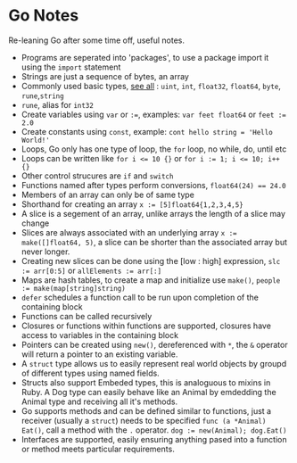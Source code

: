 # Go Notes

Re-leaning Go after some time off, useful notes.

* Programs are seperated into 'packages', to use a package import it using the `import` statement
* Strings are just a sequence of bytes, an array
* Commonly used basic types, [see all](http://www.golangbootcamp.com/book/types) : `uint`, `int`, `float32`, `float64`, `byte`, `rune`,`string`
* `rune`, alias for `int32`
* Create variables using `var` or `:=`, examples: `var feet float64` or `feet := 2.0`
* Create constants using `const`, example: `cont hello string = 'Hello World!'`
* Loops, Go only has one type of loop, the `for` loop,  no while, do, until etc
* Loops can be written like `for i <= 10 {}` or `for i := 1; i <= 10; i++ {}`
* Other control strucures are `if` and `switch`
* Functions named after types perform conversions, `float64(24) == 24.0`
* Members of an array can only be of same type
* Shorthand for creating an array `x := [5]float64{1,2,3,4,5}`
* A slice is a segement of an array, unlike arrays the length of a slice may change
* Slices are always associated with an underlying array `x := make([]float64, 5)`, a slice can be shorter than the associated array but never longer.
* Creating new slices can be done using the [low : high] expression, `slc := arr[0:5]` or `allElements := arr[:]`
* Maps are hash tables, to create a map and initialize use `make()`, `people := make(map[string]string)`
* `defer` schedules a function call to be run upon completion of the containing block
* Functions can be called recursively
* Closures or functions within functions are supported, closures have access to variables in the containing block
* Pointers can be created using `new()`, dereferenced with `*`, the `&` operator will return a pointer to an existing variable.
* A `struct` type allows us to easily represent real world objects by groupd of different types using named fields.
* Structs also support Embeded types, this is analoguous to mixins in Ruby. A Dog type can easily behave like an Animal by emdedding the Animal type and receiving all it's methods.
* Go supports methods and can be defined similar to functions, just a receiver (usually a `struct`) needs to be specified `func (a *Animal) Eat()`, call a method with the `.` operator. `dog := new(Animal); dog.Eat()`
* Interfaces are supported, easily ensuring anything pased into a function or method meets particular requirements.
